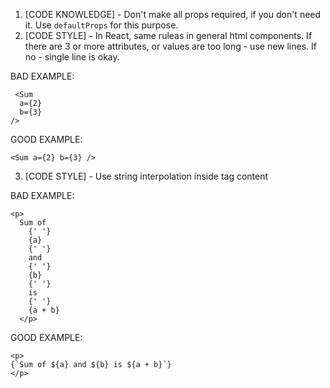 1. [CODE KNOWLEDGE] - Don't make all props required, if you don't need it. Use `defaultProps` for this purpose.
2. [CODE STYLE] - In React, same ruleas in general html components. If there are 3 or more attributes, or values are too long - use new lines.
If no - single line is okay.

BAD EXAMPLE:
```
 <Sum
  a={2}
  b={3}
/>
```

GOOD EXAMPLE:
```
<Sum a={2} b={3} />
```

3. [CODE STYLE] - Use string interpolation inside tag content

BAD EXAMPLE:
```
<p>
  Sum of
    {' '}
    {a}
    {' '}
    and
    {' '}
    {b}
    {' '}
    is
    {' '}
    {a + b}
  </p>
 ```
  
  GOOD EXAMPLE:
  ```
<p>
  {`Sum of ${a} and ${b} is ${a + b}`}
</p>
 ```

